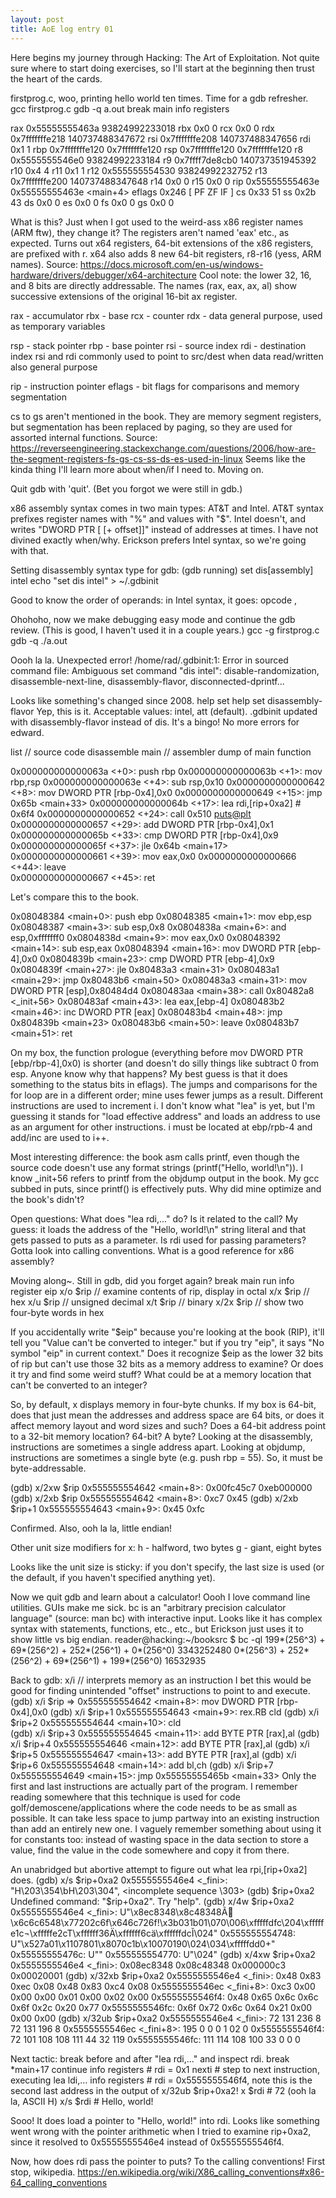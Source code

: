 ```yaml
---
layout: post
title: AoE log entry 01
---
```


Here begins my journey through Hacking: The Art of Exploitation. Not quite sure where to start doing exercises, so I'll start at the beginning then trust the heart of the cards.

firstprog.c, woo, printing hello world ten times. Time for a gdb refresher.
gcc firstprog.c
gdb -q a.out
break main
info registers

rax            0x55555555463a	93824992233018
rbx            0x0	0
rcx            0x0	0
rdx            0x7fffffffe218	140737488347672
rsi            0x7fffffffe208	140737488347656
rdi            0x1	1
rbp            0x7fffffffe120	0x7fffffffe120
rsp            0x7fffffffe120	0x7fffffffe120
r8             0x5555555546e0	93824992233184
r9             0x7ffff7de8cb0	140737351945392
r10            0x4	4
r11            0x1	1
r12            0x555555554530	93824992232752
r13            0x7fffffffe200	140737488347648
r14            0x0	0
r15            0x0	0
rip            0x55555555463e	0x55555555463e <main+4>
eflags         0x246	[ PF ZF IF ]
cs             0x33	51
ss             0x2b	43
ds             0x0	0
es             0x0	0
fs             0x0	0
gs             0x0	0

What is this? Just when I got used to the weird-ass x86 register names (ARM ftw), they change it? The registers aren't named 'eax' etc., as expected. Turns out x64 registers, 64-bit extensions of the x86 registers, are prefixed with r. x64 also adds 8 new 64-bit registers, r8-r16 (yess, ARM names).
Source: https://docs.microsoft.com/en-us/windows-hardware/drivers/debugger/x64-architecture
Cool note: the lower 32, 16, and 8 bits are directly addressable. The names (rax, eax, ax, al) show successive extensions of the original 16-bit ax register.

rax - accumulator
rbx - base
rcx - counter
rdx - data
general purpose, used as temporary variables

rsp - stack pointer
rbp - base pointer
rsi - source index
rdi - destination index
rsi and rdi commonly used to point to src/dest when data read/written
also general purpose

rip - instruction pointer
eflags - bit flags for comparisons and memory segmentation

cs to gs aren't mentioned in the book. They are memory segment registers, but segmentation has been replaced by paging, so they are used for assorted internal functions.
Source: https://reverseengineering.stackexchange.com/questions/2006/how-are-the-segment-registers-fs-gs-cs-ss-ds-es-used-in-linux
Seems like the kinda thing I'll learn more about when/if I need to. Moving on.

Quit gdb with 'quit'. (Bet you forgot we were still in gdb.)

x86 assembly syntax comes in two main types: AT&T and Intel. AT&T syntax prefixes register names with "%" and values with "$". Intel doesn't, and writes "DWORD PTR [<reg> [+ offset]]" instead of addresses at times. I have not divined exactly when/why. Erickson prefers Intel syntax, so we're going with that.

Setting disassembly syntax type for gdb:
(gdb running) set dis[assembly] intel
echo "set dis intel" > ~/.gdbinit

Good to know the order of operands: in Intel syntax, it goes:
opcode <dest>, <src>

Ohohoho, now we make debugging easy mode and continue the gdb review. (This is good, I haven't used it in a couple years.)
gcc -g firstprog.c
gdb -q ./a.out

Oooh la la. Unexpected error!
/home/rad/.gdbinit:1: Error in sourced command file:
Ambiguous set command "dis intel": disable-randomization, disassemble-next-line, disassembly-flavor, disconnected-dprintf...

Looks like something's changed since 2008.
help set
help set disassembly-flavor
Yep, this is it. Acceptable values: intel, att (default). .gdbinit updated with disassembly-flavor instead of dis. It's a bingo! No more errors for edward.

list // source code
disassemble main // assembler dump of main function

   0x000000000000063a <+0>:	push   rbp
   0x000000000000063b <+1>:	mov    rbp,rsp
   0x000000000000063e <+4>:	sub    rsp,0x10
   0x0000000000000642 <+8>:	mov    DWORD PTR [rbp-0x4],0x0
   0x0000000000000649 <+15>:	jmp    0x65b <main+33>
   0x000000000000064b <+17>:	lea    rdi,[rip+0xa2]        # 0x6f4
   0x0000000000000652 <+24>:	call   0x510 <puts@plt>
   0x0000000000000657 <+29>:	add    DWORD PTR [rbp-0x4],0x1
   0x000000000000065b <+33>:	cmp    DWORD PTR [rbp-0x4],0x9
   0x000000000000065f <+37>:	jle    0x64b <main+17>
   0x0000000000000661 <+39>:	mov    eax,0x0
   0x0000000000000666 <+44>:	leave  
   0x0000000000000667 <+45>:	ret  

Let's compare this to the book.

0x08048384 <main+0>: push ebp
0x08048385 <main+1>: mov ebp,esp
0x08048387 <main+3>: sub esp,0x8
0x0804838a <main+6>: and esp,0xfffffff0
0x0804838d <main+9>: mov eax,0x0
0x08048392 <main+14>: sub esp,eax
0x08048394 <main+16>: mov DWORD PTR [ebp-4],0x0
0x0804839b <main+23>: cmp DWORD PTR [ebp-4],0x9
0x0804839f <main+27>: jle 0x80483a3 <main+31>
0x080483a1 <main+29>: jmp 0x80483b6 <main+50>
0x080483a3 <main+31>: mov DWORD PTR [esp],0x80484d4
0x080483aa <main+38>: call 0x80482a8 <_init+56>
0x080483af <main+43>: lea eax,[ebp-4]
0x080483b2 <main+46>: inc DWORD PTR [eax]
0x080483b4 <main+48>: jmp 0x804839b <main+23>
0x080483b6 <main+50>: leave
0x080483b7 <main+51>: ret

On my box, the function prologue (everything before mov DWORD PTR [ebp/rbp-4],0x0) is shorter (and doesn't do silly things like subtract 0 from esp. Anyone know why that happens? My best guess is that it does something to the status bits in eflags). The jumps and comparisons for the for loop are in a different order; mine uses fewer jumps as a result. Different instructions are used to increment i. I don't know what "lea" is yet, but I'm guessing it stands for "load effective address" and loads an address to use as an argument for other instructions. i must be located at ebp/rpb-4 and add/inc are used to i++.

Most interesting difference: the book asm calls printf, even though the source code doesn't use any format strings (printf("Hello, world!\n")). I know _init+56 refers to printf from the objdump output in the book. My gcc subbed in puts, since printf(<string literal>) is effectively puts. Why did mine optimize and the book's didn't?

Open questions:
What does "lea rdi,..." do? Is it related to the call? My guess: it loads the address of the "Hello, world!\n" string literal and that gets passed to puts as a parameter. Is rdi used for passing parameters? Gotta look into calling conventions.
What is a good reference for x86 assembly?

Moving along~. Still in gdb, did you forget again?
break main
run
info register eip
x/o $rip // examine contents of rip, display in octal
x/x $rip // hex
x/u $rip // unsigned decimal
x/t $rip // binary
x/2x $rip // show two four-byte words in hex

If you accidentally write "$eip" because you're looking at the book (RIP), it'll tell you "Value can't be converted to integer." but if you try "eip", it says "No symbol "eip" in current context." Does it recognize $eip as the lower 32 bits of rip but can't use those 32 bits as a memory address to examine? Or does it try and find some weird stuff? What could be at a memory location that can't be converted to an integer?

So, by default, x displays memory in four-byte chunks. If my box is 64-bit, does that just mean the addresses and address space are 64 bits, or does it affect memory layout and word sizes and such? Does a 64-bit address point to a 32-bit memory location? 64-bit? A byte? Looking at the disassembly, instructions are sometimes a single address apart. Looking at objdump, instructions are sometimes a single byte (e.g. push rbp = 55). So, it must be byte-addressable.

(gdb) x/2xw $rip
0x555555554642 <main+8>:	0x00fc45c7	0xeb000000
(gdb) x/2xb $rip
0x555555554642 <main+8>:	0xc7	0x45
(gdb) x/2xb $rip+1
0x555555554643 <main+9>:	0x45	0xfc

Confirmed. Also, ooh la la, little endian!

Other unit size modifiers for x:
h - halfword, two bytes
g - giant, eight bytes

Looks like the unit size is sticky: if you don't specify, the last size is used (or the default, if you haven't specified anything yet).

Now we quit gdb and learn about a calculator! Oooh I love command line utilities. GUIs make me sick. bc is an "arbitrary precision calculator language" (source: man bc) with interactive input. Looks like it has complex syntax with statements, functions, etc., etc., but Erickson just uses it to show little vs big endian.
reader@hacking:~/booksrc $ bc -ql
199*(256^3) + 69*(256^2) + 252*(256^1) + 0*(256^0)
3343252480
0*(256^3) + 252*(256^2) + 69*(256^1) + 199*(256^0)
16532935

Back to gdb:
x/i // interprets memory as an instruction
I bet this would be good for finding unintended "offset" instructions to point to and execute.
(gdb) x/i $rip
=> 0x555555554642 <main+8>:	mov    DWORD PTR [rbp-0x4],0x0
(gdb) x/i $rip+1
   0x555555554643 <main+9>:	rex.RB cld 
(gdb) x/i $rip+2
   0x555555554644 <main+10>:	cld    
(gdb) x/i $rip+3
   0x555555554645 <main+11>:	add    BYTE PTR [rax],al
(gdb) x/i $rip+4
   0x555555554646 <main+12>:	add    BYTE PTR [rax],al
(gdb) x/i $rip+5
   0x555555554647 <main+13>:	add    BYTE PTR [rax],al
(gdb) x/i $rip+6
   0x555555554648 <main+14>:	add    bl,ch
(gdb) x/i $rip+7
   0x555555554649 <main+15>:	jmp    0x55555555465b <main+33>
Only the first and last instructions are actually part of the program. I remember reading somewhere that this technique is used for code golf/demoscene/applications where the code needs to be as small as possible. It can take less space to jump partway into an existing instruction than add an entirely new one. I vaguely remember something about using it for constants too: instead of wasting space in the data section to store a value, find the value in the code somewhere and copy it from there.

An unabridged but abortive attempt to figure out what lea rpi,[rip+0xa2] does.
(gdb) x/s $rip+0xa2
0x5555555546e4 <_fini>:	"H\203\354\bH\203\304", <incomplete sequence \303>
(gdb) $rip+0xa2
Undefined command: "$rip+0xa2".  Try "help".
(gdb) x/4w $rip+0xa2
0x5555555546e4 <_fini>:	U"\x8ec8348\x8c48348Ã𠀁\x6c6c6548\x77202c6f\x646c726f!\x3b031b01\070\006\xfffffdfc\204\xfffffe1c¬\xfffffe2cT\xffffff36Ä\xffffff6cä\xffffffdcĬ\024"
0x555555554748:	U"\x527a01\x1107801\x8070c1b\x10070190\024\034\xfffffdd0+"
0x55555555476c:	U""
0x555555554770:	U"\024"
(gdb) x/4xw $rip+0xa2
0x5555555546e4 <_fini>:	0x08ec8348	0x08c48348	0x000000c3	0x00020001
(gdb) x/32xb $rip+0xa2
0x5555555546e4 <_fini>:	0x48	0x83	0xec	0x08	0x48	0x83	0xc4	0x08
0x5555555546ec <_fini+8>:	0xc3	0x00	0x00	0x00	0x01	0x00	0x02	0x00
0x5555555546f4:	0x48	0x65	0x6c	0x6c	0x6f	0x2c	0x20	0x77
0x5555555546fc:	0x6f	0x72	0x6c	0x64	0x21	0x00	0x00	0x00
(gdb) x/32ub $rip+0xa2
0x5555555546e4 <_fini>:	72	131	236	8	72	131	196	8
0x5555555546ec <_fini+8>:	195	0	0	0	1	02	0
0x5555555546f4:	72	101	108	108	111	44	32	119
0x5555555546fc:	111	114	108	100	33	0	0	0

Next tactic: break before and after "lea rdi,..." and inspect rdi.
break *main+17
continue
info registers # rdi = 0x1
nexti # step to next instruction, executing lea ldi,...
info registers # rdi = 0x5555555546f4, note this is the second last address in the output of x/32ub $rip+0xa2!
x $rdi # 72 (ooh la la, ASCII H)
x/s $rdi # Hello, world!

Sooo! It does load a pointer to "Hello, world!" into rdi. Looks like something went wrong with the pointer arithmetic when I tried to examine rip+0xa2, since it resolved to 0x5555555546e4 instead of 0x5555555546f4.

Now, how does rdi pass the pointer to puts? To the calling conventions!
First stop, wikipedia. https://en.wikipedia.org/wiki/X86_calling_conventions#x86-64_calling_conventions



